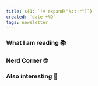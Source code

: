 ```yaml
---
title: ${1: `!v expand("%:t:r")`}
created: `date +%D`
tags: newsletter
---
```


### What I am reading 📚

### Nerd Corner 🤓

### Also interesting 🤯

<!-- Links -->
